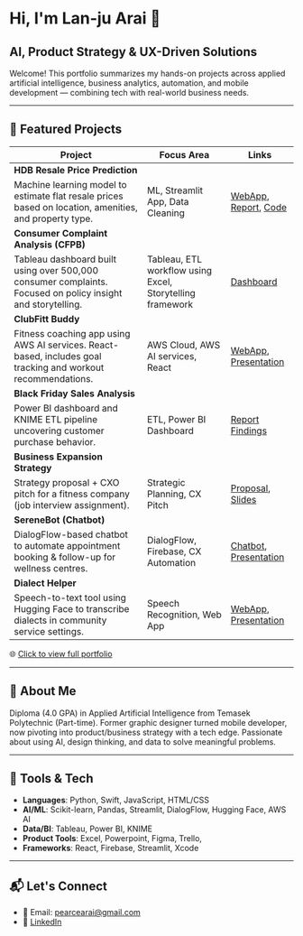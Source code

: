 # Hi, I'm Lan-ju Arai 👋
## AI, Product Strategy & UX-Driven Solutions

Welcome! This portfolio summarizes my hands-on projects across applied artificial intelligence, business analytics, automation, and mobile development — combining tech with real-world business needs.

---

## 🧠 Featured Projects

| Project | Focus Area | Links |
|--------|------------|-------|
| **HDB Resale Price Prediction**
Machine learning model to estimate flat resale prices based on location, amenities, and property type.  | ML, Streamlit App, Data Cleaning | [WebApp](https://araii-mldv-streamlit-app-f2cojy.streamlit.app/), [Report](https://drive.google.com/file/d/1hpu13RqKbFe2ugWgvYd8tkUSJBzrJPDS/view?usp=sharing), [Code](https://github.com/araii/MLDV_streamlit) |
| **Consumer Complaint Analysis (CFPB)** 
Tableau dashboard built using over 500,000 consumer complaints. Focused on policy insight and storytelling. | Tableau, ETL workflow using Excel, Storytelling framework | [Dashboard](https://public.tableau.com/app/profile/lanju.arai/viz/CAA1C06_AssgPart2_LANJUARAI_tableau/MAINSTORY) |
| **ClubFitt Buddy** 
Fitness coaching app using AWS AI services. React-based, includes goal tracking and workout recommendations. | AWS Cloud, AWS AI services, React | [WebApp](http://clubfitt-web-app.s3-website-ap-southeast-1.amazonaws.com/), [Presentation](https://drive.google.com/file/d/1uCVtE7HqtocVpcMbqGb9M5DlgLtCh_QQ/view?usp=sharing) |
| **Black Friday Sales Analysis**
Power BI dashboard and KNIME ETL pipeline uncovering customer purchase behavior.| ETL, Power BI Dashboard | [Report Findings](https://drive.google.com/file/d/1bSbrI623K2TF6BXTlzvWAf8uL3s4C3h4/view?usp=sharing) |
| **Business Expansion Strategy** 
Strategy proposal + CXO pitch for a fitness company (job interview assignment).| Strategic Planning, CX Pitch | [Proposal](...), [Slides](...) |
| **SereneBot (Chatbot)**
DialogFlow-based chatbot to automate appointment booking & follow-up for wellness centres. | DialogFlow, Firebase, CX Automation | [Chatbot](https://t.me/sereneAes_bot), [Presentation](https://drive.google.com/file/d/1Z1VEFT6Kgz5XX7O3TDeOqwmzUft1W5Vq/view?usp=sharing) |
| **Dialect Helper** 
Speech-to-text tool using Hugging Face to transcribe dialects in community service settings. | Speech Recognition, Web App | [WebApp](https://araii.github.io/AISPR_demo/), [Presentation](https://drive.google.com/file/d/1vwn_CxRzcpD4Ef9JNHwchzUBeI4l89LM/view?usp=sharing) |


🌐 [Click to view full portfolio](https://drive.google.com/file/d/1xocFjmk1HYJjkA4_eajYYDkwU-1D-4wx/view?usp=sharing)  

---

## 🚀 About Me
Diploma (4.0 GPA) in Applied Artificial Intelligence from Temasek Polytechnic (Part-time).  Former graphic designer turned mobile developer, now pivoting into product/business strategy with a tech edge. Passionate about using AI, design thinking, and data to solve meaningful problems.

---

## 🧰 Tools & Tech
- **Languages**: Python, Swift, JavaScript, HTML/CSS
- **AI/ML**: Scikit-learn, Pandas, Streamlit, DialogFlow, Hugging Face, AWS AI
- **Data/BI**: Tableau, Power BI, KNIME
- **Product Tools**: Excel, Powerpoint, Figma, Trello,
- **Frameworks**: React, Firebase, Streamlit, Xcode

---

## 📬 Let's Connect

- 📧 Email: pearcearai@gmail.com  
- 🔗 [LinkedIn](https://www.linkedin.com/in/arai-lanju-3b7a399b/)
